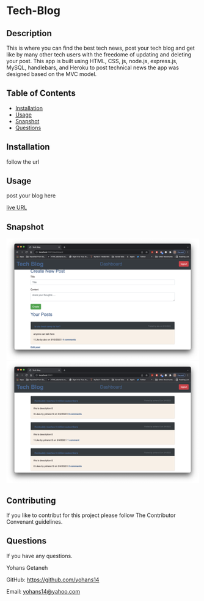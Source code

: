 # Tech-Blog

## Description

This is where you can find the best tech news, post your tech blog and get like by many other tech users with the freedome of updating and deleting your post.
This app is built using HTML, CSS, js, node.js, express.js, MySQL, handlebars, and Heroku to post technical news the app was designed based on the MVC model.

## Table of Contents

- [Installation](#installation)
- [Usage](#usage)
- [Snapshot](#snapshot)
- [Questions](#questions)

## Installation

follow the url

## Usage

post your blog here

[live URL](https://yohans14.github.io//)

## Snapshot

![project Homepage screenshot](./assets/images/Homepage.png)
![project Dashboard screenshot](./assets/images/Dashboard.png)

## Contributing

If you like to contribut for this project please follow The Contributor Convenant guidelines.

## Questions

If you have any questions.

Yohans Getaneh

GitHub: https://github.com/yohans14

Email: yohans14@yahoo.com
